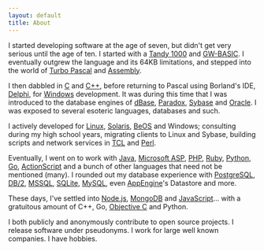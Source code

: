 ```yaml
---
layout: default
title: About
---
```


I started developing software at the age of seven, but didn't get very serious until the age of ten. I started with a [Tandy 1000](http://en.wikipedia.org/wiki/Tandy_1000) and [GW-BASIC](http://en.wikipedia.org/wiki/GW-BASIC). I eventually outgrew the language and its 64KB limitations, and stepped into the world of [Turbo Pascal](http://en.wikipedia.org/wiki/Turbo_Pascal) and [Assembly](http://en.wikipedia.org/wiki/Assembly_language).

I then dabbled in [C](http://en.wikipedia.org/wiki/C_%28programming_language%29) and [C++](http://en.wikipedia.org/wiki/C%2B%2B), before returning to Pascal using Borland's IDE, [Delphi](http://en.wikipedia.org/wiki/Embarcadero_Delphi), for [Windows](http://en.wikipedia.org/wiki/Microsoft_Windows) development. It was during this time that I was introduced to the database engines of [dBase](http://en.wikipedia.org/wiki/Dbase), [Paradox](http://en.wikipedia.org/wiki/Paradox_%28database%29), [Sybase](http://en.wikipedia.org/wiki/Sybase) and [Oracle](http://en.wikipedia.org/wiki/Oracle_Database). I was exposed to several esoteric languages, databases and such.

I actively developed for [Linux](http://en.wikipedia.org/wiki/Linux), [Solaris](http://en.wikipedia.org/wiki/Solaris_%28operating_system%29), [BeOS](http://en.wikipedia.org/wiki/Beos) and Windows; consulting during my high school years, migrating clients to Linux and Sybase, building scripts and network services in [TCL](http://en.wikipedia.org/wiki/Tcl) and [Perl](http://en.wikipedia.org/wiki/Perl).

Eventually, I went on to work with [Java](http://en.wikipedia.org/wiki/Java_%28programming_language%29), [Microsoft ASP](http://en.wikipedia.org/wiki/Active_Server_Pages), [PHP](http://en.wikipedia.org/wiki/Php), [Ruby](http://en.wikipedia.org/wiki/Ruby_%28programming_language%29), [Python](http://en.wikipedia.org/wiki/Python_%28programming_language%29), [Go](http://en.wikipedia.org/wiki/Golang), [ActionScript](http://en.wikipedia.org/wiki/Actionscript) and a bunch of other languages that need not be mentioned (many). I rounded out my database experience with [PostgreSQL](http://en.wikipedia.org/wiki/Postgresql), [DB/2](http://en.wikipedia.org/wiki/IBM_DB2), [MSSQL](http://en.wikipedia.org/wiki/Mssql), [SQLite](http://en.wikipedia.org/wiki/Sqlite), [MySQL](http://en.wikipedia.org/wiki/MySQL), even [AppEngine](http://en.wikipedia.org/wiki/Google_App_Engine)'s Datastore and more.

These days, I've settled into [Node.js](http://en.wikipedia.org/wiki/Node.js), [MongoDB](http://en.wikipedia.org/wiki/Mongodb) and [JavaScript](http://en.wikipedia.org/wiki/JavaScript)... with a gratuitous amount of C++, Go, [Objective C](http://en.wikipedia.org/wiki/Objective_c) and Python.

I both publicly and anonymously contribute to open source projects. I release software under pseudonyms. I work for large well known companies. I have hobbies.
